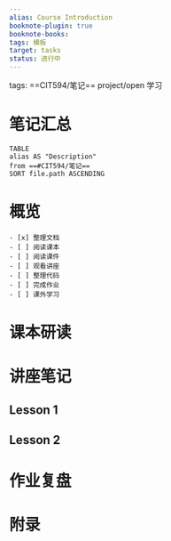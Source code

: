 ```yaml
---
alias: Course Introduction
booknote-plugin: true
booknote-books:
tags: 模板
target: tasks
status: 进行中
---
```

tags: ==CIT594/笔记== project/open 学习
# 笔记汇总
```dataview
TABLE 
alias AS "Description"
from ==#CIT594/笔记==
SORT file.path ASCENDING
```

# 概览
```ad-info
- [x] 整理文档
- [ ] 阅读课本
- [ ] 阅读课件
- [ ] 观看讲座
- [ ] 整理代码
- [ ] 完成作业
- [ ] 课外学习
```

# 课本研读

# 讲座笔记
## Lesson 1

## Lesson 2

# 作业复盘

# 附录


